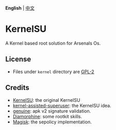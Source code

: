 **English** | [中文](README_CN.md)

# KernelSU

A Kernel based root solution for Arsenals Os.

## License

- Files under `kernel` directory are [GPL-2](https://www.gnu.org/licenses/old-licenses/gpl-2.0.en.html)

## Credits

- [KernelSU](https://github.com/tiann/KernelSU): the original KernelSU
- [kernel-assisted-superuser](https://git.zx2c4.com/kernel-assisted-superuser/about/): the KernelSU idea.
- [genuine](https://github.com/brevent/genuine/): apk v2 signature validation.
- [Diamorphine](https://github.com/m0nad/Diamorphine): some rootkit skills.
- [Magisk](https://github.com/topjohnwu/Magisk): the sepolicy implementation.
